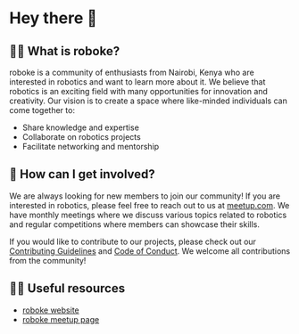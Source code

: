 # Hey there 👋

## 🙋‍♀️ What is roboke?

roboke is a community of enthusiasts from Nairobi, Kenya who are interested in robotics and want to learn more about it. We believe that robotics is an exciting field with many opportunities for innovation and creativity. Our vision is to create a space where like-minded individuals can come together to:

- Share knowledge and expertise
- Collaborate on robotics projects
- Facilitate networking and mentorship

## 🌈 How can I get involved?

We are always looking for new members to join our community! If you are interested in robotics, please feel free to reach out to us at [meetup.com](https://www.meetup.com/roboke/). We have monthly meetings where we discuss various topics related to robotics and regular competitions where members can showcase their skills.

If you would like to contribute to our projects, please check out our [Contributing Guidelines](https://github.com/robo-ke/.github/blob/main/CONTRIBUTING.md) and [Code of Conduct](https://github.com/robo-ke/.github/blob/main/CODE_OF_CONDUCT.md). We welcome all contributions from the community!

## 👩‍💻 Useful resources

- [roboke website](https://robo.ke)
- [roboke meetup page](https://www.meetup.com/roboke/)
